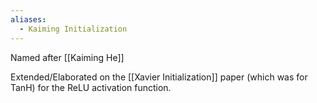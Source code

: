 ```yaml
---
aliases:
  - Kaiming Initialization
---
```

Named after [[Kaiming He]]

Extended/Elaborated on the [[Xavier Initialization]] paper (which was for TanH) for the ReLU activation function.

